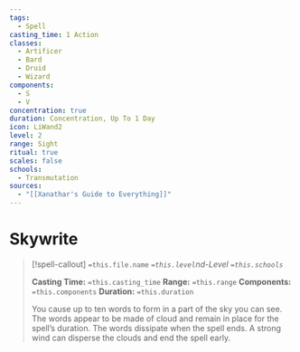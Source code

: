 ```yaml
---
tags:
  - Spell
casting_time: 1 Action
classes:
  - Artificer
  - Bard
  - Druid
  - Wizard
components:
  - S
  - V
concentration: true
duration: Concentration, Up To 1 Day
icon: LiWand2
level: 2
range: Sight
ritual: true
scales: false
schools:
  - Transmutation
sources:
  - "[[Xanathar's Guide to Everything]]"
---
```


# Skywrite

>[!spell-callout] `=this.file.name`
>*`=this.level`nd-Level `=this.schools`*
>
>**Casting Time:** `=this.casting_time`
>**Range:** `=this.range`
>**Components:** `=this.components`
>**Duration:** `=this.duration`
>
>You cause up to ten words to form in a part of the sky you can see. The words appear to be made of cloud and remain in place for the spell’s duration. The words dissipate when the spell ends. A strong wind can disperse the clouds and end the spell early.
>
>
